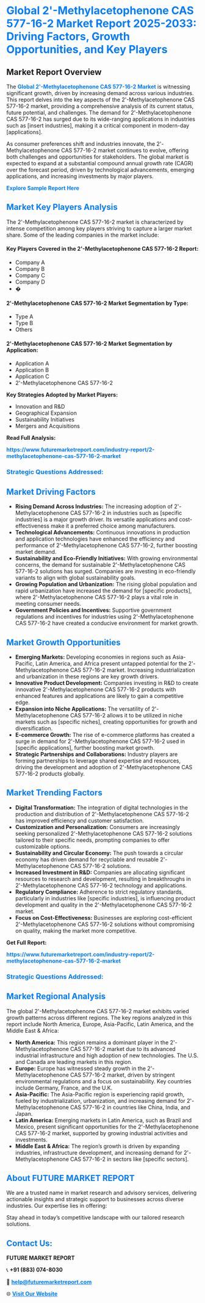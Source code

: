 <h1 style="color: #007BFF;">Global 2'-Methylacetophenone CAS 577-16-2 Market Report 2025-2033: Driving Factors, Growth Opportunities, and Key Players</h1>

<section id="overview">
<h2>Market Report Overview</h2>
<p>The <a href="https://www.futuremarketreport.com/industry-report/2-methylacetophenone-cas-577-16-2-market" style="color: #007BFF; text-decoration: none;"><strong>Global 2'-Methylacetophenone CAS 577-16-2 Market</strong></a> is witnessing significant growth, driven by increasing demand across various industries. This report delves into the key aspects of the 2'-Methylacetophenone CAS 577-16-2 market, providing a comprehensive analysis of its current status, future potential, and challenges. The demand for 2'-Methylacetophenone CAS 577-16-2 has surged due to its wide-ranging applications in industries such as [insert industries], making it a critical component in modern-day [applications].</p>
<p>As consumer preferences shift and industries innovate, the 2'-Methylacetophenone CAS 577-16-2 market continues to evolve, offering both challenges and opportunities for stakeholders. The global market is expected to expand at a substantial compound annual growth rate (CAGR) over the forecast period, driven by technological advancements, emerging applications, and increasing investments by major players.</p>
</section>

<section id="overview">
<p><a href="https://www.futuremarketreport.com/request-sample/reportId=110784" style="color: #007BFF; text-decoration: none;"><strong>Explore Sample Report Here</strong></a></p>
</section>

<section id="key-players">
<h2 style="color: #007BFF;">Market Key Players Analysis</h2>
<p>The 2'-Methylacetophenone CAS 577-16-2 market is characterized by intense competition among key players striving to capture a larger market share. Some of the leading companies in the market include:</p>
<h4>Key Players Covered in the 2'-Methylacetophenone CAS 577-16-2 Report:</h4>
<ul><li>Company A</li><li>Company B</li><li>Company C</li><li>Company D</li><li>�</li></ul>
<h4>2'-Methylacetophenone CAS 577-16-2 Market Segmentation by Type:</h4>
<ul><li>Type A</li><li>Type B</li><li>Others</li></ul>

<h4>2'-Methylacetophenone CAS 577-16-2 Market Segmentation by Application:</h4>
<ul><li>Application A</li><li>Application B</li><li>Application C</li><li>2&#039;-Methylacetophenone CAS 577-16-2</li></ul>
<p><strong>Key Strategies Adopted by Market Players:</strong></p>
<ul>
<li>Innovation and R&D</li>
<li>Geographical Expansion</li>
<li>Sustainability Initiatives</li>
<li>Mergers and Acquisitions</li>
</ul>
</section>

<section>
<p><strong>Read Full Analysis: </strong></p><a href="https://www.futuremarketreport.com/industry-report/2-methylacetophenone-cas-577-16-2-market" style="color: #007BFF; text-decoration: none;"><strong>https://www.futuremarketreport.com/industry-report/2-methylacetophenone-cas-577-16-2-market</strong></a>
<h3 style="color: #007BFF;">Strategic Questions Addressed:</h3>
</section>

<section id="driving-factors">
<h2 style="color: #007BFF;">Market Driving Factors</h2>
<ul>
<li><strong>Rising Demand Across Industries:</strong> The increasing adoption of 2'-Methylacetophenone CAS 577-16-2 in industries such as [specific industries] is a major growth driver. Its versatile applications and cost-effectiveness make it a preferred choice among manufacturers.</li>
<li><strong>Technological Advancements:</strong> Continuous innovations in production and application technologies have enhanced the efficiency and performance of 2'-Methylacetophenone CAS 577-16-2, further boosting market demand.</li>
<li><strong>Sustainability and Eco-Friendly Initiatives:</strong> With growing environmental concerns, the demand for sustainable 2'-Methylacetophenone CAS 577-16-2 solutions has surged. Companies are investing in eco-friendly variants to align with global sustainability goals.</li>
<li><strong>Growing Population and Urbanization:</strong> The rising global population and rapid urbanization have increased the demand for [specific products], where 2'-Methylacetophenone CAS 577-16-2 plays a vital role in meeting consumer needs.</li>
<li><strong>Government Policies and Incentives:</strong> Supportive government regulations and incentives for industries using 2'-Methylacetophenone CAS 577-16-2 have created a conducive environment for market growth.</li>
</ul>
</section>

<section id="growth-opportunities">
<h2 style="color: #007BFF;">Market Growth Opportunities</h2>
<ul>
<li><strong>Emerging Markets:</strong> Developing economies in regions such as Asia-Pacific, Latin America, and Africa present untapped potential for the 2'-Methylacetophenone CAS 577-16-2 market. Increasing industrialization and urbanization in these regions are key growth drivers.</li>
<li><strong>Innovative Product Development:</strong> Companies investing in R&D to create innovative 2'-Methylacetophenone CAS 577-16-2 products with enhanced features and applications are likely to gain a competitive edge.</li>
<li><strong>Expansion into Niche Applications:</strong> The versatility of 2'-Methylacetophenone CAS 577-16-2 allows it to be utilized in niche markets such as [specific niches], creating opportunities for growth and diversification.</li>
<li><strong>E-commerce Growth:</strong> The rise of e-commerce platforms has created a surge in demand for 2'-Methylacetophenone CAS 577-16-2 used in [specific applications], further boosting market growth.</li>
<li><strong>Strategic Partnerships and Collaborations:</strong> Industry players are forming partnerships to leverage shared expertise and resources, driving the development and adoption of 2'-Methylacetophenone CAS 577-16-2 products globally.</li>
</ul>
</section>

<section id="trending-factors">
<h2 style="color: #007BFF;">Market Trending Factors</h2>
<ul>
<li><strong>Digital Transformation:</strong> The integration of digital technologies in the production and distribution of 2'-Methylacetophenone CAS 577-16-2 has improved efficiency and customer satisfaction.</li>
<li><strong>Customization and Personalization:</strong> Consumers are increasingly seeking personalized 2'-Methylacetophenone CAS 577-16-2 solutions tailored to their specific needs, prompting companies to offer customizable options.</li>
<li><strong>Sustainability and Circular Economy:</strong> The push towards a circular economy has driven demand for recyclable and reusable 2'-Methylacetophenone CAS 577-16-2 solutions.</li>
<li><strong>Increased Investment in R&D:</strong> Companies are allocating significant resources to research and development, resulting in breakthroughs in 2'-Methylacetophenone CAS 577-16-2 technology and applications.</li>
<li><strong>Regulatory Compliance:</strong> Adherence to strict regulatory standards, particularly in industries like [specific industries], is influencing product development and quality in the 2'-Methylacetophenone CAS 577-16-2 market.</li>
<li><strong>Focus on Cost-Effectiveness:</strong> Businesses are exploring cost-efficient 2'-Methylacetophenone CAS 577-16-2 solutions without compromising on quality, making the market more competitive.</li>
</ul>
</section>

<section>
<p><strong>Get Full Report: </strong></p><a href="https://www.futuremarketreport.com/industry-report/2-methylacetophenone-cas-577-16-2-market" style="color: #007BFF; text-decoration: none;"><strong>https://www.futuremarketreport.com/industry-report/2-methylacetophenone-cas-577-16-2-market</strong></a>
<h3 style="color: #007BFF;">Strategic Questions Addressed:</h3>
</section>


<section id="regional-analysis">
<h2 style="color: #007BFF;">Market Regional Analysis</h2>
<p>The global 2'-Methylacetophenone CAS 577-16-2 market exhibits varied growth patterns across different regions. The key regions analyzed in this report include North America, Europe, Asia-Pacific, Latin America, and the Middle East & Africa:</p>
<ul>
<li><strong>North America:</strong> This region remains a dominant player in the 2'-Methylacetophenone CAS 577-16-2 market due to its advanced industrial infrastructure and high adoption of new technologies. The U.S. and Canada are leading markets in this region.</li>
<li><strong>Europe:</strong> Europe has witnessed steady growth in the 2'-Methylacetophenone CAS 577-16-2 market, driven by stringent environmental regulations and a focus on sustainability. Key countries include Germany, France, and the U.K.</li>
<li><strong>Asia-Pacific:</strong> The Asia-Pacific region is experiencing rapid growth, fueled by industrialization, urbanization, and increasing demand for 2'-Methylacetophenone CAS 577-16-2 in countries like China, India, and Japan.</li>
<li><strong>Latin America:</strong> Emerging markets in Latin America, such as Brazil and Mexico, present significant opportunities for the 2'-Methylacetophenone CAS 577-16-2 market, supported by growing industrial activities and investments.</li>
<li><strong>Middle East & Africa:</strong> The region’s growth is driven by expanding industries, infrastructure development, and increasing demand for 2'-Methylacetophenone CAS 577-16-2 in sectors like [specific sectors].</li>
</ul>
</section>

<footer>
<h2 style="color: #007BFF;">About FUTURE MARKET REPORT</h2>
<p>We are a trusted name in market research and advisory services, delivering actionable insights and strategic support to businesses across diverse industries. Our expertise lies in offering:</p>

<p>Stay ahead in today’s competitive landscape with our tailored research solutions.</p>

<h2 style="color: #007BFF;">Contact Us:</h2>
<p><strong>FUTURE MARKET REPORT</strong></p>
<p>📞 <strong>+91 (883) 074-8030</strong></p>
<p>📧 <strong><a href="mailto:help@futuremarketreport.com" style="color: #007BFF;">help@futuremarketreport.com</a></strong></p>
<p>🌐 <strong><a href="https://www.futuremarketreport.com/" style="color: #007BFF;">Visit Our Website</a></strong></p>
</footer>